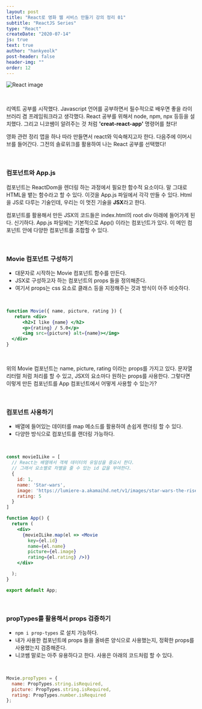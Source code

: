 ```yaml
---
layout: post
title: "React로 영화 웹 서비스 만들기 강의 정리 01"
subtitle: "ReactJS Series"
type: "React"
createDate: "2020-07-14"
js: true
text: true
author: "hankyeolk"
post-header: false
header-img: ""
order: 12
---
```


![React image](https://d1telmomo28umc.cloudfront.net/media/public/thumbnails/reactThumbnail_dKcLQOJ.jpg)

<br>

리엑트 공부를 시작했다. Javascript 언어를 공부하면서 필수적으로 배우면 좋을 라이브러리 겸 프레임워크라고 생각했다. React 공부를 위해서 node, npm, npx 등등을 설치했다. 그리고 니코쌤이 알려주는 것 처럼 **'creat-react-app'** 명령어를 쳤다! 
<br>

영화 관련 정리 앱을 하나 따라 만들면서 react와 익숙해지고자 한다. 다음주에 이머시브를 들어간다. 그전의 솔로위크를 활용하여 나는 React 공부를 선택했다!

<br>

### 컴포넌트와 App.js

컴포넌트는 ReactDom을 렌더링 하는 과정에서 필요한 함수적 요소이다. 말 그대로 HTML을 뱉는 함수라고 할 수 있다. 이것을 App.js 파일에서 각각 만들 수 있다. Html을 JS로 다루는 기술인데, 우리는 이 멋진 기술을 **JSX**라고 한다.
<br>

컴포넌트를 활용해서 만든 JSX의 코드들은 index.html의 root div 아래에 들어가게 된다. 신기하다. App.js 파일에는 기본적으로 App() 이라는 컴포넌트가 있다. 이 메인 컴포넌트 안에 다양한 컴포넌트를 조합할 수 있다. 

<br>

### Movie 컴포넌트 구성하기

- 대문자로 시작하는 Movie 컴포넌트 함수를 만든다.
- JSX로 구성하고자 하는 컴포넌트의 props 들을 정의해준다. 
- 여기서 props는 css 요소로 클래스 등을 지정해주는 것과 방식이 아주 비슷하다. 
<br>

```jsx
function Movie({ name, picture, rating }) {
   return <div>
      <h2>I like {name} </h2>
      <p>{rating} / 5.0</p>
      <img src={picture} alt={name}></img>
  </div>
}
```
<br>

위의 Movie 컴포넌트는 name, picture, rating 이라는 props를 가지고 있다. 문자열 리터럴 처럼 처리를 할 수 있고, JSX의 요소마다 원하는 props를 사용한다. 그렇다면 이렇게 만든 컴포넌트를 App 컴포넌트에서 어떻게 사용할 수 있는가?

<br>

### 컴포넌트 사용하기

- 배열에 들어있는 데이터를 map 메소드를 활용하여 손쉽게 랜더링 할 수 있다.
- 다양한 방식으로 컴포넌트를 랜더링 가능하다.
<br>

```jsx
const movieILike = [
  // React는 배열에서 객체 데이터의 유일성을 중요시 한다.
  // 그래서 요소별로 차별을 줄 수 있는 id 값을 부여한다.
  {
    id: 1,
    name: 'Star-wars',
    image: 'https://lumiere-a.akamaihd.net/v1/images/star-wars-the-rise-of-skywalker-theatrical-poster-1000_ebc74357.jpeg?region=1%2C318%2C999%2C499&width=960',
    rating: 5
  }
]

function App() {
  return (
    <div>
      {movieILike.map(el => <Movie
        key={el.id}
        name={el.name}
        picture={el.image}
        rating={el.rating} />)}
    </div>

  );
}

export default App;
```

<br>

### propTypes를 활용해서 props 검증하기

- `npm i prop-types` 로 설치 가능하다.
- 내가 사용한 컴포넌트에 props 들을 올바른 양식으로 사용했는지, 정확한 props를 사용했는지 검증해준다. 
- 니코쌤 말로는 아주 유용하다고 한다. 사용은 아래의 코드처럼 할 수 있다.
<br>

```jsx
Movie.propTypes = {
  name: PropTypes.string.isRequired,
  picture: PropTypes.string.isRequired,
  rating: PropTypes.number.isRequired
};
```